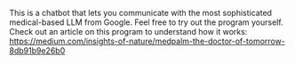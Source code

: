 This is a chatbot that lets you communicate with the most sophisticated medical-based LLM from Google. Feel free to try out the program yourself.
Check out an article on this program to understand how it works: https://medium.com/insights-of-nature/medpalm-the-doctor-of-tomorrow-8db91b9e26b0
